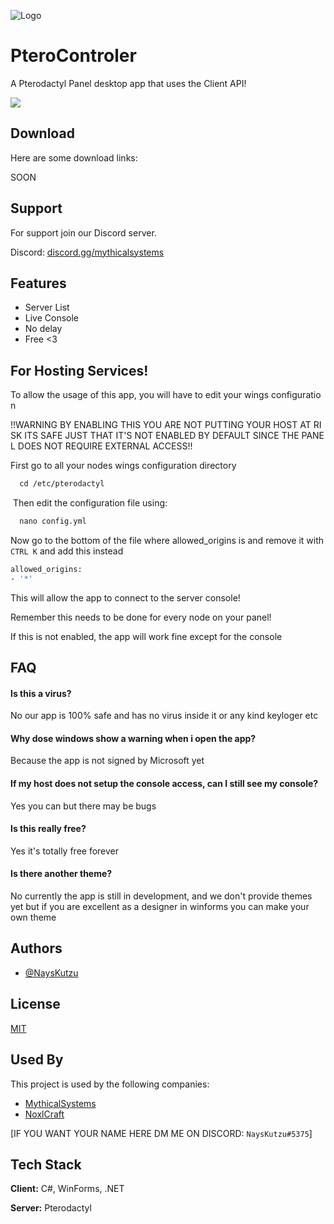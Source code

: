 
![Logo](https://i.imgur.com/xI3GLFc.jpeg)

# PteroControler

A Pterodactyl Panel desktop app that uses the Client API!


<p><img src="https://discord.com/api/guilds/1080933452091752448/widget.png?style=shield" />

## Download

Here are some download links:

SOON


## Support

For support join our Discord server.

Discord: [discord.gg/mythicalsystems](https://discord.gg/7BZTmSK2D8)


## Features

- Server List
- Live Console
- No delay
- Free <3


## For Hosting Services!

To allow the usage of this app, you will have to edit your wings configuration

!!WARNING BY ENABLING THIS YOU ARE NOT PUTTING YOUR HOST AT RISK ITS SAFE JUST THAT IT'S NOT ENABLED BY DEFAULT SINCE THE PANEL DOES NOT REQUIRE EXTERNAL ACCESS!!

First go to all your nodes wings configuration directory

```bash
  cd /etc/pterodactyl
```
 Then edit the configuration file using:

```bash
  nano config.yml
```
Now go to the bottom of the file where allowed_origins is and remove it with `CTRL K` and add this instead
```bash
allowed_origins:
- '*'
```
This will allow the app to connect to the server console!

Remember this needs to be done for every node on your panel!

If this is not enabled, the app will work fine except for the console
## FAQ

#### Is this a virus?

No our app is 100% safe and has no virus inside it or any kind keyloger etc

#### Why dose windows show a warning when i open the app?
Because the app is not signed by Microsoft yet

#### If my host does not setup the console access, can I still see my console?
Yes you can but there may be bugs

#### Is this really free?
Yes it's totally free forever

#### Is there another theme?
No currently the app is still in development, and we don't provide themes yet but if you are excellent as a designer in winforms you can make your own theme 
## Authors

- [@NaysKutzu](https://github.com/NaysKutzu)


## License

[MIT](https://choosealicense.com/licenses/mit/)


## Used By

This project is used by the following companies:

- [MythicalSystems](https://mythicalsystems.tech)
- [NoxlCraft](https://noxlcraft.me)

[IF YOU WANT YOUR NAME HERE DM ME ON DISCORD: `NaysKutzu#5375`]


## Tech Stack

**Client:** C#, WinForms, .NET

**Server:** Pterodactyl

